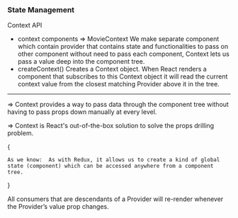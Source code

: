 ### State Management

Context API
- context components => MovieContext
    We make separate component which contain provider that contains
    state and functionalities to pass on other component without need to pass each component, Context lets us pass a value deep into the component tree.
- createContext() 
    Creates a Context object. When React renders a component that subscribes to this Context object it will read the current context value from the closest matching Provider above it in the tree.

-----------------------------------------------------------------------

=> Context provides a way to pass data through the component tree without having to pass props down manually at every level.

 => Context is React's out-of-the-box solution to solve the props drilling problem.

{

    As we know:  As with Redux, it allows us to create a kind of global state (component) which can be accessed anywhere from a component tree.

}

All consumers that are descendants of a Provider will re-render whenever the Provider’s value prop changes.